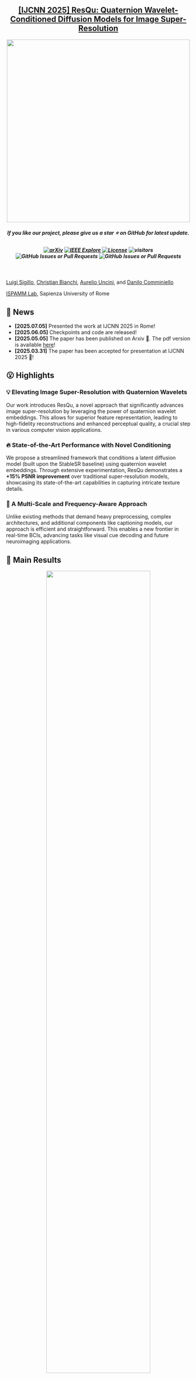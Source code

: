 <h2 align="center"> <a href="https://arxiv.org/abs/2505.00334">[IJCNN 2025] ResQu: Quaternion Wavelet-Conditioned Diffusion Models for Image Super-Resolution</a></h2>

<div align=center><img src="assets/network.png" width="500px"/></div>

<h5 align="center"> If you like our project, please give us a star ⭐ on GitHub for latest update. </h2>


<h5 align="center">

[![arXiv](https://img.shields.io/badge/Arxiv-2505.00334-b31b1b.svg?logo=arXiv)](https://arxiv.org/abs/2505.00334)
[![IEEE Explore](https://img.shields.io/badge/IEEE-Explore-blue)](https://ieeexplore.ieee.org/document/YOUR_IJCNN_DOI_HERE)
[![License](https://img.shields.io/badge/Code%20License-MIT-yellow)](https://github.com/Fascetta/ResQu/blob/main/LICENSE)
![visitors](https://visitor-badge.laobi.icu/badge?page_id=Fascetta/ResQu)
![GitHub Issues or Pull Requests](https://img.shields.io/github/issues/Fascetta/ResQu)
![GitHub Issues or Pull Requests](https://img.shields.io/github/issues-closed/Fascetta/ResQu)

<br>
</h5>

[Luigi Sigillo](https://luigisigillo.github.io/), [Christian Bianchi](), [Aurelio Uncini](https://www.uncini.com/), and [Danilo Comminiello](https://danilocomminiello.site.uniroma1.it/home)

[ISPAMM Lab](https://ispamm.it/), Sapienza University of Rome

## 📰 News
* **[2025.07.05]** Presented the work at IJCNN 2025 in Rome!
* **[2025.06.05]** Checkpoints and code are released!
* **[2025.05.05]** The paper has been published on Arxiv 🎉. The pdf version is available [here](https://arxiv.org/abs/2505.00334)!
* **[2025.03.31]** The paper has been accepted for presentation at IJCNN 2025 🎉!

## 😮 Highlights

### 💡 Elevating Image Super-Resolution with Quaternion Wavelets
Our work introduces ResQu, a novel approach that significantly advances image super-resolution by leveraging the power of quaternion wavelet embeddings. This allows for superior feature representation, leading to high-fidelity reconstructions and enhanced perceptual quality, a crucial step in various computer vision applications.

### 🔥 State-of-the-Art Performance with Novel Conditioning
We propose a streamlined framework that conditions a latent diffusion model (built upon the StableSR baseline) using quaternion wavelet embeddings. Through extensive experimentation, ResQu demonstrates a **+15% PSNR improvement** over traditional super-resolution models, showcasing its state-of-the-art capabilities in capturing intricate texture details.

### 👀 A Multi-Scale and Frequency-Aware Approach
Unlike existing methods that demand heavy preprocessing, complex architectures, and additional components like captioning models, our approach is efficient and straightforward. This enables a new frontier in real-time BCIs, advancing tasks like visual cue decoding and future neuroimaging applications.

## 🚀 Main Results

<div align=center><img src=assets/resqu_comparison.png width="75%" height="75%"></div>
<div align=center><img src=assets/results_table_resqu.png" width="75%" height="75%"></div>

For more evaluation, please refer to our [paper](https://arxiv.org/abs/2505.00334) for details.

## How to run experiments :computer:

### Building Environment
```bash
conda create --name=resqu python=3.9
conda activate resqu
````

```bash
pip install torch torchvision torchaudio --index-url [https://download.pytorch.org/whl/cu118](https://download.pytorch.org/whl/cu118)
pip install diffusers transformers accelerate xformers==0.0.16 wandb numpy==1.26.4 datasets scikit-learn torchmetrics==1.4.1 scikit-image pytorch_fid
```

### Train

To launch the training of the model, you can use the following command, you need to change the output\_dir and also specify the gpu number you want to use, right now only 1 GPU is supported:

```bash
CUDA_VISIBLE_DEVICES=N accelerate launch src/resqu/train_resqu.py \
    --pretrained_model_name_or_path=stabilityai/stable-diffusion-2-1-base \
    --output_dir=output/resqu_model_out \
    --dataset_name=your_huggingface_dataset_name \
    --image_column=image \
    --conditioning_column=quaternion_wavelet_embedding \
    --resolution=512 \
    --learning_rate=1e-5 \
    --train_batch_size=8 \
    --num_train_epochs=50 \
    --tracker_project_name=resqu \
    --enable_xformers_memory_efficient_attention \
    --checkpointing_steps=1000 \
    --validation_steps=500 \
    --report_to wandb
```

### Generate

Request access to the pretrained models from [Google Drive](https://www.google.com/search?q=https://forms.gle/YOUR_GOOGLE_DRIVE_LINK_HERE).

To launch the generation of the images from the model, you can use the following commands:

```bash
CUDA_VISIBLE_DEVICES=N python src/resqu/generate_resqu.py \
    --model_path=output/resqu_model_out/checkpoint-XXXXX/ \
    --input_low_res_image_path=path/to/your/low_res_image.png \
    --output_dir=generated_images/
```

### Evaluation

Request access to the pretrained models from [Google Drive](https://www.google.com/search?q=https://forms.gle/YOUR_GOOGLE_DRIVE_LINK_HERE).

To launch the testing of the model, you can use the following command, you need to change the output\_dir:

```bash
CUDA_VISIBLE_DEVICES=N python src/resqu/evaluation/evaluate.py \
    --generated_images_path=generated_images/ \
    --ground_truth_images_path=path/to/your/ground_truth_images/
```

## Cite

Please cite our work if you found it useful:

```bibtex
@misc{sigillo2025quaternionwaveletconditioneddiffusionmodels,
      title={Quaternion Wavelet-Conditioned Diffusion Models for Image Super-Resolution}, 
      author={Luigi Sigillo and Christian Bianchi and Aurelio Uncini and Danilo Comminiello},
      year={2025},
      eprint={2505.00334},
      archivePrefix={arXiv},
      primaryClass={cs.CV},
      url={https://arxiv.org/abs/2505.00334}, 
}
```


## Star History

[![Star History Chart](https://api.star-history.com/svg?repos=Fascetta/ResQu&type=Date)](https://www.star-history.com/#Fascetta/ResQu&Date)

## Acknowledgement

This project is based on [StableSR](https://www.google.com/search?q=https://github.com/luojinglin/StableSR) baseline. Thanks for their awesome work.
